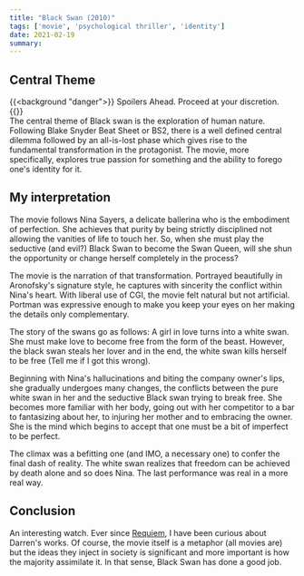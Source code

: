 ```yaml
---
title: "Black Swan (2010)"
tags: ['movie', 'psychological thriller', 'identity']
date: 2021-02-19
summary:
---
```




## Central Theme

{{<background "danger">}}
Spoilers Ahead. Proceed at your discretion.    
{{</background>}}  
The central theme of Black swan is the exploration of human nature. Following Blake Snyder Beat Sheet or BS2, there is a well defined central dilemma followed by an all-is-lost phase which gives rise to the fundamental transformation in the protagonist. The movie, more specifically, explores true passion for something and the ability to forego one's identity for it.    

## My interpretation


The movie follows Nina Sayers, a delicate ballerina who is the embodiment of perfection. She achieves that purity by being strictly disciplined not allowing the vanities of life to touch her. So, when she must play the seductive (and evil?) Black Swan to become the Swan Queen, will she shun the opportunity or change herself completely in the process?   

The movie is the narration of that transformation. Portrayed beautifully in Aronofsky's signature style, he captures with sincerity the conflict within Nina's heart. With liberal use of CGI, the movie felt natural but not artificial. Portman was expressive enough to make you keep your eyes on her making the details only complementary.   

The story of the swans go as follows: A girl in love turns into a white swan. She must make love to become free from the form of the beast. However, the black swan steals her lover and in the end, the white swan kills herself to be free (Tell me if I got this wrong).    

Beginning with Nina's hallucinations and biting the company owner's lips, she gradually undergoes many changes, the conflicts between the pure white swan in her and the seductive Black swan trying to break free. She becomes more familiar with her body, going out with her competitor to a bar to fantasizing about her, to injuring her mother and to embracing the owner. She is the mind which begins to accept that one must be a bit of imperfect to be perfect.    

The climax was a befitting one (and IMO, a necessary one) to confer the final dash of reality. The white swan realizes that freedom can be achieved by death alone and so does Nina. The last performance was real in a more real way.    

## Conclusion

An interesting watch. Ever since [Requiem][0], I have been curious about Darren's works. Of course, the movie itself is a metaphor (all movies are) but the ideas they inject in society is significant and more important is how the majority assimilate it. In that sense, Black Swan has done a good job.    


[0]: /requiem-for-a-dream-2000